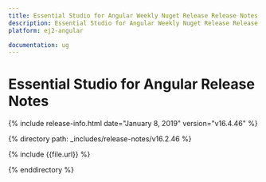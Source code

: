 ```yaml
---
title: Essential Studio for Angular Weekly Nuget Release Release Notes  
description: Essential Studio for Angular Weekly Nuget Release Release Notes  
platform: ej2-angular

documentation: ug
---
```


# Essential Studio for  Angular  Release Notes  

{% include release-info.html date="January 8, 2019"   version="v16.4.46"  %} 

{% directory path: _includes/release-notes/v16.2.46 %}

{% include {{file.url}} %}

{% enddirectory %}

